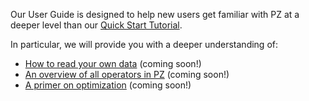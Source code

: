 <!-- ## Goal
This page should contain a brief overview of what the user guide will teach the reader, with direct links to each section of the user guide.

User guides should probably cover:

- How to read your own data (i.e. custom and standard `DataReaders`)
- How to use each operator in PZ (i.e. an overview of all operators)
- How to use the optimizer (halfway between a light introduction and a deep-dive)
- And more, but let's try to keep the number as small as possible (prevent cognitive overload and reader fatigue) -->

Our User Guide is designed to help new users get familiar with PZ at a deeper level than our [Quick Start Tutorial](../getting-started/quickstart.md).

In particular, we will provide you with a deeper understanding of:

- [How to read your own data](../user-guide/datareaders.md) (coming soon!)
- [An overview of all operators in PZ](../user-guide/operators.md) (coming soon!)
- [A primer on optimization](../user-guide/optimization.md) (coming soon!)
